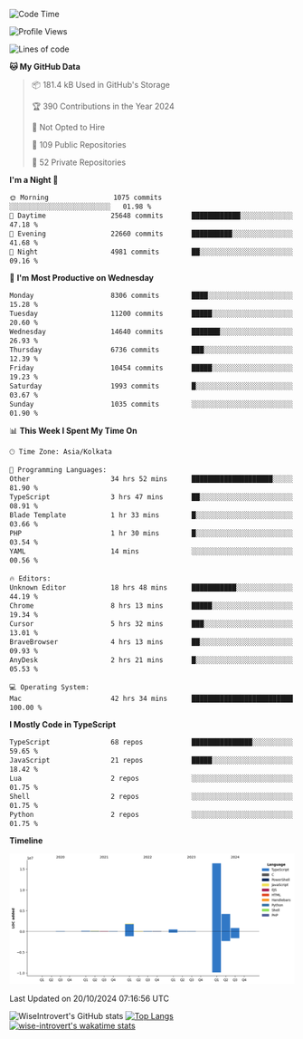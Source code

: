<!--START_SECTION:waka-->
![Code Time](http://img.shields.io/badge/Code%20Time-1%2C700%20hrs%2036%20mins-blue)

![Profile Views](http://img.shields.io/badge/Profile%20Views-0-blue)

![Lines of code](https://img.shields.io/badge/From%20Hello%20World%20I%27ve%20Written-24.4%20million%20lines%20of%20code-blue)

**🐱 My GitHub Data** 

> 📦 181.4 kB Used in GitHub's Storage 
 > 
> 🏆 390 Contributions in the Year 2024
 > 
> 🚫 Not Opted to Hire
 > 
> 📜 109 Public Repositories 
 > 
> 🔑 52 Private Repositories 
 > 
**I'm a Night 🦉** 

```text
🌞 Morning                1075 commits        ░░░░░░░░░░░░░░░░░░░░░░░░░   01.98 % 
🌆 Daytime                25648 commits       ████████████░░░░░░░░░░░░░   47.18 % 
🌃 Evening                22660 commits       ██████████░░░░░░░░░░░░░░░   41.68 % 
🌙 Night                  4981 commits        ██░░░░░░░░░░░░░░░░░░░░░░░   09.16 % 
```
📅 **I'm Most Productive on Wednesday** 

```text
Monday                   8306 commits        ████░░░░░░░░░░░░░░░░░░░░░   15.28 % 
Tuesday                  11200 commits       █████░░░░░░░░░░░░░░░░░░░░   20.60 % 
Wednesday                14640 commits       ███████░░░░░░░░░░░░░░░░░░   26.93 % 
Thursday                 6736 commits        ███░░░░░░░░░░░░░░░░░░░░░░   12.39 % 
Friday                   10454 commits       █████░░░░░░░░░░░░░░░░░░░░   19.23 % 
Saturday                 1993 commits        █░░░░░░░░░░░░░░░░░░░░░░░░   03.67 % 
Sunday                   1035 commits        ░░░░░░░░░░░░░░░░░░░░░░░░░   01.90 % 
```


📊 **This Week I Spent My Time On** 

```text
🕑︎ Time Zone: Asia/Kolkata

💬 Programming Languages: 
Other                    34 hrs 52 mins      ████████████████████░░░░░   81.90 % 
TypeScript               3 hrs 47 mins       ██░░░░░░░░░░░░░░░░░░░░░░░   08.91 % 
Blade Template           1 hr 33 mins        █░░░░░░░░░░░░░░░░░░░░░░░░   03.66 % 
PHP                      1 hr 30 mins        █░░░░░░░░░░░░░░░░░░░░░░░░   03.54 % 
YAML                     14 mins             ░░░░░░░░░░░░░░░░░░░░░░░░░   00.56 % 

🔥 Editors: 
Unknown Editor           18 hrs 48 mins      ███████████░░░░░░░░░░░░░░   44.19 % 
Chrome                   8 hrs 13 mins       █████░░░░░░░░░░░░░░░░░░░░   19.34 % 
Cursor                   5 hrs 32 mins       ███░░░░░░░░░░░░░░░░░░░░░░   13.01 % 
BraveBrowser             4 hrs 13 mins       ██░░░░░░░░░░░░░░░░░░░░░░░   09.93 % 
AnyDesk                  2 hrs 21 mins       █░░░░░░░░░░░░░░░░░░░░░░░░   05.53 % 

💻 Operating System: 
Mac                      42 hrs 34 mins      █████████████████████████   100.00 % 
```

**I Mostly Code in TypeScript** 

```text
TypeScript               68 repos            ███████████████░░░░░░░░░░   59.65 % 
JavaScript               21 repos            █████░░░░░░░░░░░░░░░░░░░░   18.42 % 
Lua                      2 repos             ░░░░░░░░░░░░░░░░░░░░░░░░░   01.75 % 
Shell                    2 repos             ░░░░░░░░░░░░░░░░░░░░░░░░░   01.75 % 
Python                   2 repos             ░░░░░░░░░░░░░░░░░░░░░░░░░   01.75 % 
```



**Timeline**

![Lines of Code chart](https://raw.githubusercontent.com/wise-introvert/wise-introvert/master/assets/bar_graph.png)


 Last Updated on 20/10/2024 07:16:56 UTC
<!--END_SECTION:waka-->

![WiseIntrovert's GitHub stats](https://github-readme-stats.vercel.app/api?username=wise-introvert&count_private=true&show_icons=true)
[![Top Langs](https://github-readme-stats.vercel.app/api/top-langs/?username=wise-introvert&langs_count=10)](https://github.com/anuraghazra/github-readme-stats)
[![wise-introvert's wakatime stats](https://github-readme-stats.vercel.app/api/wakatime?username=wiseintrovert)](https://github.com/anuraghazra/github-readme-stats)
